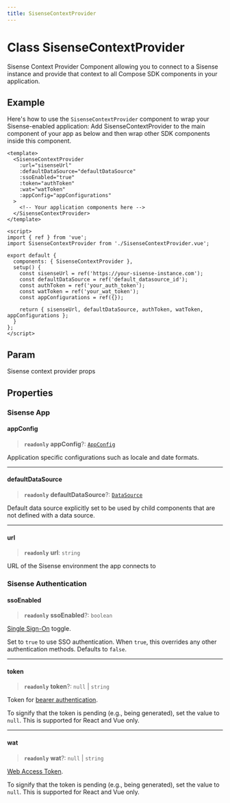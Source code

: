 ```yaml
---
title: SisenseContextProvider
---
```


# Class SisenseContextProvider

Sisense Context Provider Component allowing you to connect to
a Sisense instance and provide that context
to all Compose SDK components in your application.

## Example

Here's how to use the `SisenseContextProvider` component to wrap your Sisense-enabled application:
Add SisenseContextProvider to the main component of your app as below and then wrap
other SDK components inside this component.
```vue
<template>
  <SisenseContextProvider
    :url="sisenseUrl"
    :defaultDataSource="defaultDataSource"
    :ssoEnabled="true"
    :token="authToken"
    :wat="watToken"
    :appConfig="appConfigurations"
  >
    <!-- Your application components here -->
  </SisenseContextProvider>
</template>

<script>
import { ref } from 'vue';
import SisenseContextProvider from './SisenseContextProvider.vue';

export default {
  components: { SisenseContextProvider },
  setup() {
    const sisenseUrl = ref('https://your-sisense-instance.com');
    const defaultDataSource = ref('default_datasource_id');
    const authToken = ref('your_auth_token');
    const watToken = ref('your_wat_token');
    const appConfigurations = ref({});

    return { sisenseUrl, defaultDataSource, authToken, watToken, appConfigurations };
  }
};
</script>
```

## Param

Sisense context provider props

## Properties

### Sisense App

#### appConfig

> **`readonly`** **appConfig**?: [`AppConfig`](../type-aliases/type-alias.AppConfig.md)

Application specific configurations such as locale and date formats.

***

#### defaultDataSource

> **`readonly`** **defaultDataSource**?: [`DataSource`](../../sdk-data/type-aliases/type-alias.DataSource.md)

Default data source explicitly set to be used by child components that are not defined with a data source.

***

#### url

> **`readonly`** **url**: `string`

URL of the Sisense environment the app connects to

### Sisense Authentication

#### ssoEnabled

> **`readonly`** **ssoEnabled**?: `boolean`

[Single Sign-On](https://docs.sisense.com/main/SisenseLinux/using-single-sign-on-to-access-sisense.htm) toggle.

Set to `true` to use SSO authentication. When `true`, this overrides any other authentication methods. Defaults to `false`.

***

#### token

> **`readonly`** **token**?: `null` \| `string`

Token for [bearer authentication](https://developer.sisense.com/guides/restApi/using-rest-api.html).

To signify that the token is pending (e.g., being generated), set the value to `null`. This is supported for React and Vue only.

***

#### wat

> **`readonly`** **wat**?: `null` \| `string`

[Web Access Token](https://docs.sisense.com/main/SisenseLinux/using-web-access-token.htm).

To signify that the token is pending (e.g., being generated), set the value to `null`. This is supported for React and Vue only.
